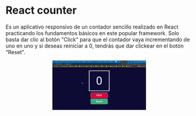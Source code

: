 # React counter
Es un aplicativo responsivo de un contador sencillo realizado en React practicando los fundamentos básicos en este popular framework. Solo basta dar clic al botón "Click" para que el contador vaya incrementando de uno en uno y si deseas reiniciar a 0, tendrás que dar clickear en el botón "Reset".
<center><img src='./Readme.gif' width="50%"></center>